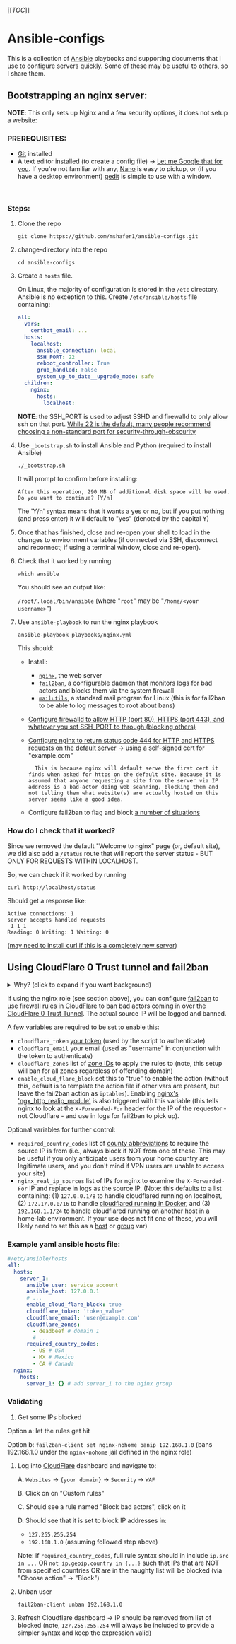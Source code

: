 
[[_TOC_]]

# Ansible-configs

This is a collection of [Ansible](https://docs.ansible.com/ansible/latest/getting_started/index.html) playbooks and supporting documents that I use to configure servers quickly. Some of these may be useful to others, so I share them.

## Bootstrapping an nginx server:

**NOTE**: This only sets up Nginx and a few security options, it does not setup a website:

### PREREQUISITES:
* [Git](https://git-scm.com/downloads) installed
* A text editor installed (to create a config file) -> [Let me Google that for you](https://www.google.com/search?q=linux+console+text+editors&rlz=1C1GCEA_enUS1012US1012&sxsrf=APwXEdcWzTFj03j8fyh7jqjCnFsnF4WeTw%3A1680383561573&ei=SZ4oZIHCIpquqtsPjLSa6AE&ved=0ahUKEwjBipjKzIn-AhUal2oFHQyaBh0Q4dUDCBA&uact=5&oq=linux+console+text+editors&gs_lcp=Cgxnd3Mtd2l6LXNlcnAQAzIFCAAQgAQyBggAEBYQHjIGCAAQFhAeMgYIABAWEB4yBggAEBYQHjIGCAAQFhAeMgYIABAWEB4yBggAEBYQHjIGCAAQFhAeMgYIABAWEB46BwgAEIoFEEM6BggAEAcQHjoICAAQigUQkQI6BAgjECc6CAgAEIAEELEDOg4ILhCABBCxAxDHARDRAzoKCAAQgAQQFBCHAjoLCAAQFhAeEA8Q8QRKBAhBGABQAFjGI2DIJGgAcAF4AIABfYgB1BCSAQQxOC41mAEAoAEBwAEB&sclient=gws-wiz-serp). If you're not familiar with any, [Nano](https://www.howtogeek.com/42980/the-beginners-guide-to-nano-the-linux-command-line-text-editor/#:~:text=Running%20Nano&text=To%20open%20nano%20with%20an,nano%E2%80%9D%20at%20the%20command%20prompt.&text=Nano%20will%20follow%20the%20path,at%20the%20default%20nano%20screen.) is easy to pickup, or (if you have a desktop environment) [gedit](https://itsfoss.com/install-gedit-ubuntu/) is simple to use with a window.

<br/>

### Steps:

1. Clone the repo

    `git clone https://github.com/mshafer1/ansible-configs.git`

1. change-directory into the repo

    `cd ansible-configs`

1. Create a `hosts` file.

    On Linux, the majority of configuration is stored in the `/etc` directory. Ansible is no exception to this. Create `/etc/ansible/hosts` file containing:
    ```yaml
    all:
      vars:
        certbot_email: ...
      hosts:
        localhost:
          ansible_connection: local
          SSH_PORT: 22
          reboot_controller: True
          grub_handled: False
          system_up_to_date__upgrade_mode: safe
      children:
        nginx:
          hosts:
            localhost:
    ```

    **NOTE**: the SSH_PORT is used to adjust SSHD and firewalld to only allow ssh on that port. [While 22 is the default, many people recommend choosing a non-standard port for security-through-obscurity](https://www.howtogeek.com/443156/the-best-ways-to-secure-your-ssh-server/#:~:text=are%20being%20rejected.-,Avoid%20Port%2022,-Port%2022%20is)

1. Use `_bootstrap.sh` to install Ansible and Python (required to install Ansible)

    `./_bootstrap.sh`

    It will prompt to confirm before installing:
    ```
    After this operation, 290 MB of additional disk space will be used.
    Do you want to continue? [Y/n]
    ```
    The 'Y/n' syntax means that it wants a yes or no, but if you put nothing (and press enter) it will default to "yes" (denoted by the capital Y)

1. Once that has finished, close and re-open your shell to load in the changes to environment variables (if connected via SSH, disconnect and reconnect; if using a terminal window, close and re-open).

1. Check that it worked by running

    `which ansible`

    You should see an output like:

    `/root/.local/bin/ansible`
    (where "`root`" may be "`/home/<your username>`")

1. Use `ansible-playbook` to run the nginx playbook

    `ansible-playbook playbooks/nginx.yml`

    This should:
    * Install:
        - [`nginx`](https://www.nginx.com/), the web server
        - [`fail2ban`](https://www.fail2ban.org/wiki/index.php/Main_Page), a configurable daemon that monitors logs for bad actors and blocks them via the system firewall
        - [`mailutils`](https://packages.debian.org/stretch/mailutils), a standard mail program for Linux (this is for fail2ban to be able to log messages to root about bans)
    * [Configure firewalld to allow HTTP (port 80),  HTTPS (port 443), and whatever you set SSH_PORT to through (blocking others)](https://github.com/mshafer1/ansible-configs/blob/master/playbooks/roles/nginx/tasks/main.yml#L8)
    * [Configure nginx to return status code 444 for HTTP and HTTPS requests on the default server](https://github.com/mshafer1/ansible-configs/blob/master/playbooks/roles/nginx/tasks/main.yml#L37) -> using a self-signed cert for "example.com"


            This is because nginx will default serve the first cert it finds when asked for https on the default site. Because it is assumed that anyone requesting a site from the server via IP address is a bad-actor doing web scanning, blocking them and not telling them what website(s) are actually hosted on this server seems like a good idea.
    
    * Configure fail2ban to flag and block [a number of situations](https://github.com/mshafer1/ansible-configs/blob/master/playbooks/roles/nginx/tasks/main.yml#:~:text=%2D%20name%3A-,Configure%20fail2ban,-become%3A%20true)



### **How do I check that it worked**?
Since we removed the default "Welcome to nginx" page (or, default site), we did also add a `/status` route that will report the server status - BUT ONLY FOR REQUESTS WITHIN LOCALHOST.

So, we can check if it worked by running 

`curl http://localhost/status`

Should get a response like:
```
Active connections: 1
server accepts handled requests
 1 1 1
Reading: 0 Writing: 1 Waiting: 0
```

([may need to install curl if this is a completely new server](https://command-not-found.com/curl))


## Using CloudFlare 0 Trust tunnel and fail2ban

<details>
<summary>Why? (click to expand if you want background)</summary>

I started working on using Fail2Ban's built-in Cloudflare action and got it working (and found how to validate) only to be met with a header saying:

> The Firewall Rules API and the associated Cloudflare Filters API are now deprecated. These APIs will stop working on 2025-01-15. You must migrate any automation based on the Firewall Rules API or Cloudflare Filters API to the Rulesets API before this date to prevent any issues.
>
>[source](https://web.archive.org/web/20240817201327/https://developers.cloudflare.com/waf/reference/migration-guides/firewall-rules-to-custom-rules/#relevant-changes-for-api-users)

So, ... I set to work figuring out how to adapt the concept to work with the [Rulesets API](https://web.archive.org/web/20240818003927/https://developers.cloudflare.com/waf/custom-rules/create-api/#example-b).

The result was this:
* A logging config that sets nginx logs to show [the forwarded IP]()
* a custom `cloufdflare-ban` action that is generated using `zone` IDs ([roughly equivalent to domain names](https://web.archive.org/web/20240808031659/https://developers.cloudflare.com/fundamentals/setup/find-account-and-zone-ids/))
* a Python helper script that handles the posting the current block rule ([idempotent](https://en.wikipedia.org/wiki/Idempotence)) 
</details>

If using the nginx role (see section above), you can configure [fail2ban]() to use firewall rules in [CloudFlare](https://www.cloudflare.com/) to ban bad actors coming in over the [CloudFlare 0 Trust Tunnel](https://developers.cloudflare.com/cloudflare-one/). The actual source IP will be logged and banned.

A few variables are required to be set to enable this:
* `cloudflare_token` [your token](https://developers.cloudflare.com/fundamentals/api/get-started/keys/#:~:text=your%20API%20key%3A-,Log%20in%20to%20the%20Cloudflare%20dashboard%20Open%20external%20link,to%20My%20Profile%20%3E%20API%20Tokens.) (used by the script to authenticate)
* `cloudflare_email` your email (used as "username" in conjunction with the token to authenticate)
* `cloudflare_zones` list of [zone IDs](https://developers.cloudflare.com/fundamentals/setup/find-account-and-zone-ids/) to apply the rules to (note, this setup will ban for all zones regardless of offending domain)
* `enable_cloud_flare_block` set this to "true" to enable the action (without this, default is to template the action file if other vars are present, but leave the fail2ban action as `iptables`). Enabling [nginx's 'ngx_http_realip_module'](https://nginx.org/en/docs/http/ngx_http_realip_module.html) is also triggered with this variable (this tells nginx to look at the `X-Forwarded-For` header for the IP of the requestor - not Cloudflare - and use in logs for fail2ban to pick up).


Optional variables for further control:
* `required_country_codes` list of [county abbreviations](https://developers.cloudflare.com/waf/custom-rules/use-cases/allow-traffic-from-specific-countries/) to require the source IP is from (i.e., always block if NOT from one of these. This may be useful if you only anticipate users from your home country are legitimate users, and you don't mind if VPN users are unable to access your site)
* `nginx_real_ip_sources` list of IPs for nginx to examine the `X-Forwarded-For` IP and replace in logs as the source IP. (Note: this defaults to a list containing: (1) `127.0.0.1/8` to handle cloudflared running on localhost, (2) `172.17.0.0/16` to handle [cloudflared running in Docker](https://support.hyperglance.com/knowledge/changing-the-default-docker-subnet#:~:text=By%20default%2C%20Docker%20uses%20172.17.0.0/16.), and (3) `192.168.1.1/24` to handle cloudflared running on another host in a home-lab environment. If your use does not fit one of these, you will likely need to set this as a [host](https://docs.ansible.com/ansible/latest/inventory_guide/intro_inventory.html#adding-variables-to-inventory) or [group](https://docs.ansible.com/ansible/latest/inventory_guide/intro_inventory.html#assigning-a-variable-to-many-machines-group-variables) var)

### Example yaml ansible hosts file:
```yaml
#/etc/ansible/hosts
all:
  hosts:
    server_1:
      ansible_user: service_account
      ansible_host: 127.0.0.1
      # ...
      enable_cloud_flare_block: true
      cloudflare_token: 'token_value'
      cloudflare_email: 'user@example.com'
      cloudflare_zones:
        - deadbeef # domain 1
        # ...
      required_country_codes:
        - US # USA
        - MX # Mexico
        - CA # Canada
  nginx:
    hosts:
      server_1: {} # add server_1 to the nginx group
```

### Validating

1. Get some IPs blocked

  Option a: let the rules get hit
  
  Option b: `fail2ban-client set nginx-nohome banip 192.168.1.0` (bans 192.168.1.0 under the `nginx-nohome` jail defined in the nginx role)
  
1. Log into [CloudFlare](https://www.cloudflare.com/) dashboard and navigate to:

    A. `Websites` -> `{your domain}` -> `Security` -> `WAF`

    B. Click on on "Custom rules"

    C. Should see a rule named "Block bad actors", click on it

    D. Should see that it is set to block IP addresses in:
      - `127.255.255.254`
      - `192.168.1.0` (assuming followed step above)
      
      Note: if `required_country_codes`, full rule syntax should in include `ip.src in ...` OR `not ip.geoip.country in {...}` such that IPs that are NOT from specified countries OR are in the naughty list will be blocked (via "Choose action" -> "Block")

1. Unban user

    `fail2ban-client unban 192.168.1.0`

1. Refresh Cloudflare dashboard -> IP should be removed from list of blocked (note, `127.255.255.254` will always be included to provide a simpler syntax and keep the expression valid)
